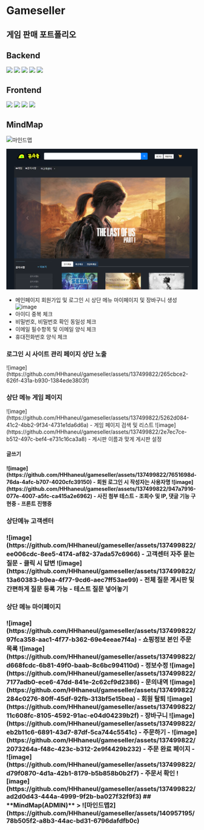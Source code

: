 # **Gameseller**
## **게임 판매 포트폴리오**


## **Backend**
>
<img src="https://img.shields.io/badge/JAVA-EE4C2C?style=for-the-badge&logo=JAVA&logoColor=white">
<img src="https://img.shields.io/badge/Spring-3776AB?style=for-the-badge&logo=Spring&logoColor=white">
<img src="https://img.shields.io/badge/Spring Boot-5C3EE8?style=for-the-badge&logo=opencv&logoColor=black">
<img src="https://img.shields.io/badge/Spring MVC-FF6F00?style=for-the-badge&logo=TensorFlow&logoColor=white">
<img src="https://img.shields.io/badge/Spring JPA-4479A1?style=for-the-badge&logo=mysql&logoColor=white">

## **Frontend**
>
<img src="https://img.shields.io/badge/HTML-FCC624?style=for-the-badge&logo=linux&logoColor=black">
<img src="https://img.shields.io/badge/CSS-181717?style=for-the-badge&logo=github&logoColor=white">
<img src="https://img.shields.io/badge/JavaScrpit-F05032?style=for-the-badge&logo=git&logoColor=white">
<img src="https://img.shields.io/badge/Thymeleaf-5C3EE8?style=for-the-badge&logo=Spring&logoColor=black">

## **MindMap**
>
![마인드맵](https://github.com/HHhaneul/gameseller/assets/140957195/a4fb7e67-ac0f-45cb-8d94-234a761d33b5)

![img.png](img.png) 
 - 메인페이지 회원가입 및 로그인 시 상단 메뉴 마이페이지 및 장바구니 생성
![image](https://github.com/HHhaneul/gameseller/assets/137499822/96bf10e9-ac30-427a-803f-61602cdbb842)
 - 아이디 중복 체크
 - 비밀번호, 비밀번호 확인 동일성 체크
 - 이메일 필수항목 및 이메일 양식 체크
 - 휴대전화번호 양식 체크

<h3>로그인 시 사이트 관리 페이지 상단 노출 </h3>
![image](https://github.com/HHhaneul/gameseller/assets/137499822/265cbce2-626f-431a-b930-1384ede3803f)
<h3>상단 메뉴 게임 페이지</h3>
![image](https://github.com/HHhaneul/gameseller/assets/137499822/5262d084-41c2-4bb2-9f34-4731e1da6d6a)
- 게임 페이지 검색 및 리스트
![image](https://github.com/HHhaneul/gameseller/assets/137499822/2e7ec7ce-b512-497c-bef4-e731c16ca3a8)
- 게시판 이름과 맞게 게시판 설정
<h4>글쓰기<h4>
![image](https://github.com/HHhaneul/gameseller/assets/137499822/7651698d-76da-4afc-b707-4020cfc39150)
- 회원 로그인 시 작성자는 사용자명
![image](https://github.com/HHhaneul/gameseller/assets/137499822/947a7916-077e-4007-a5fc-ca415a2e6962)
- 사진 첨부 테스트
- 조회수 및 IP, 댓글 기능 구현중
- 프론트 진행중
<h3>상단메뉴 고객센터<h3>
![image](https://github.com/HHhaneul/gameseller/assets/137499822/ee006cdc-8ee5-4174-af82-37ada57c6966)
- 고객센터 자주 묻는 질문
- 클릭 시 답변
![image](https://github.com/HHhaneul/gameseller/assets/137499822/13a60383-b9ea-4f77-9cd6-aec7ff53ae99)
- 전체 질문 게시판 및 간편하게 질문 등록 가능
- 테스트 질문 넣어놓기
<h3>상단 메뉴 마이페이지<h3>
![image](https://github.com/HHhaneul/gameseller/assets/137499822/97fca358-aac1-4f77-b362-69e4eeae7f4a)
- 쇼핑정보 본인 주문 목록
![image](https://github.com/HHhaneul/gameseller/assets/137499822/d668fcdc-6b81-49f0-baab-8c6bc994110d)
- 정보수정
 ![image](https://github.com/HHhaneul/gameseller/assets/137499822/7177adb0-ece6-47dd-841e-2c62cf9d2386)
- 문의내역
 ![image](https://github.com/HHhaneul/gameseller/assets/137499822/284c0276-80ff-45df-92fb-313bf5e15bea)
- 회원 탈퇴
 ![image](https://github.com/HHhaneul/gameseller/assets/137499822/11c608fc-8105-4592-91ac-e04d04239b2f)
- 장바구니
 ![image](https://github.com/HHhaneul/gameseller/assets/137499822/eb2b11c6-6891-43d7-87df-5ca744c5541c)
- 주문하기
- ![image](https://github.com/HHhaneul/gameseller/assets/137499822/2073264a-f48c-423c-b312-2e9f4429b232)
- 주문 완료 페이지
- ![image](https://github.com/HHhaneul/gameseller/assets/137499822/d79f0870-4d1a-42b1-8179-b5b858b0b2f7)
- 주문서 확인
![image](https://github.com/HHhaneul/gameseller/assets/137499822/ad2d0d43-444a-4999-9f2b-ba027f32f9f3)
## **MindMap(ADMIN)**
>
![마인드맵2](https://github.com/HHhaneul/gameseller/assets/140957195/78b505f2-a8b3-44ac-bd31-6796dafdfb0c)
